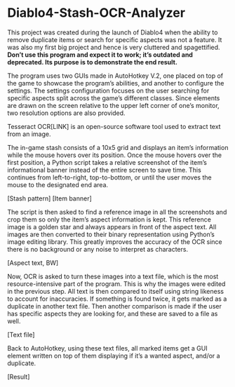 # Diablo4-Stash-OCR-Analyzer
This project was created during the launch of Diablo4 when the ability to remove duplicate items or search for specific aspects was not a feature. It was also my first big project and hence is very cluttered and spagettified. **Don’t use this program and expect it to work; it’s outdated and deprecated. Its purpose is to demonstrate the end result.**

The program uses two GUIs made in AutoHotkey V.2, one placed on top of the game to showcase the program’s abilities, and another to configure the settings. The settings configuration focuses on the user searching for specific aspects split across the game’s different classes. Since elements are drawn on the screen relative to the upper left corner of one’s monitor, two resolution options are also provided.

Tesseract OCR[LINK] is an open-source software tool used to extract text from an image.

The in-game stash consists of a 10x5 grid and displays an item’s information while the mouse hovers over its position. Once the mouse hovers over the first position, a Python script takes a relative screenshot of the item’s informational banner instead of the entire screen to save time. This continues from left-to-right, top-to-bottom, or until the user moves the mouse to the designated end area.

[Stash pattern] [Item banner]

The script is then asked to find a reference image in all the screenshots and crop them so only the item’s aspect information is kept. This reference image is a golden star and always appears in front of the aspect text. All images are then converted to their binary representation using Python’s image editing library. This greatly improves the accuracy of the OCR since there is no background or any noise to interpret as characters.

[Aspect text, BW]

Now, OCR is asked to turn these images into a text file, which is the most resource-intensive part of the program. This is why the images were edited in the previous step. All text is then compared to itself using string likeness to account for inaccuracies. If something is found twice, it gets marked as a duplicate in another text file. Then another comparison is made if the user has specific aspects they are looking for, and these are saved to a file as well.

[Text file]

Back to AutoHotkey, using these text files, all marked items get a GUI element written on top of them displaying if it’s a wanted aspect, and/or a duplicate.

[Result]




